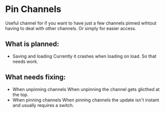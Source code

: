 # Pin Channels
Useful channel for if you want to have just a few channels pinned wihtout having to deal with other channels. Or simply for easier access.

## What is planned:
- Saving and loading
Currently it crashes when loading on load. So that needs work.

## What needs fixing:
- When unpinning channels
When unpinning the channel gets glicthed at the top.
- When pinning channels
When pinning channels the update isn't instant and usually requires a switch.
